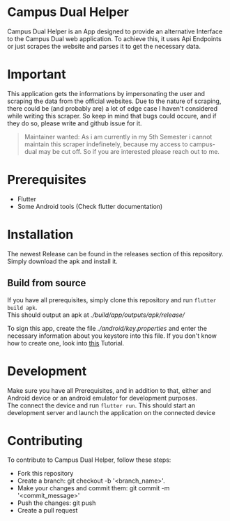 # Campus Dual Helper
Campus Dual Helper is an App designed to provide an alternative Interface to the Campus Dual web application. To achieve this, it uses Api Endpoints or just scrapes the website and parses it to get the necessary data.

# Important
This application gets the informations by impersonating the user and scraping the data from the official websites. Due to the nature of scraping, there could be (and probably are) a lot of edge case I haven't considered while writing this scraper. So keep in mind that bugs could occure, and if they do so, please write and github issue for it.

> Maintainer wanted: As i am currently in my 5th Semester i cannot maintain this scraper indefinetely, because my access to campus-dual may be cut off. So if you are interested please reach out to me.

# Prerequisites
- Flutter
- Some Android tools (Check flutter documentation)

# Installation
The newest Release can be found in the releases section of this repository. Simply download the apk and install it.

## Build from source
If you have all prerequisites, simply clone this repository and run `flutter build apk`. <br>
This should output an apk at *./build/app/outputs/apk/release/*

To sign this app, create the file *./android/key.properties* and enter the necessary information about you keystore into this file. If you don't know how to create one, look into [this](https://docs.flutter.dev/deployment/android#create-an-upload-keystore) Tutorial.

# Development
Make sure you have all Prerequisites, and in addition to that, either and Android device or an android emulator for development purposes.<br>
The connect the device and run `flutter run`. This should start an development server and launch the application on the connected device

# Contributing
To contribute to Campus Dual Helper, follow these steps:

- Fork this repository
- Create a branch: git checkout -b '<branch_name>'.
- Make your changes and commit them: git commit -m '<commit_message>'
- Push the changes: git push
- Create a pull request